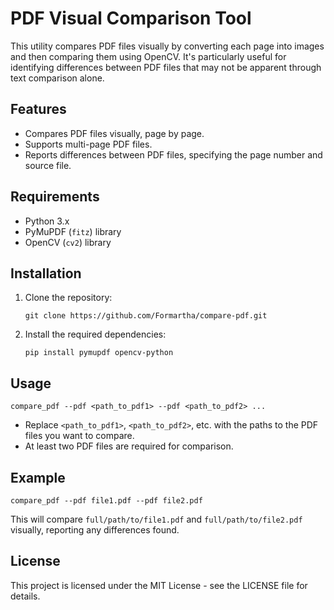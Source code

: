 PDF Visual Comparison Tool
==========================
This utility compares PDF files visually by converting each page into images and then comparing them using OpenCV.
It's particularly useful for identifying differences between PDF files that may not be apparent through text comparison alone.

Features
--------
*   Compares PDF files visually, page by page.
*   Supports multi-page PDF files.
*   Reports differences between PDF files, specifying the page number and source file.

Requirements
------------
*   Python 3.x
*   PyMuPDF (`fitz`) library
*   OpenCV (`cv2`) library

Installation
------------
1.  Clone the repository:
    
    `git clone https://github.com/Formartha/compare-pdf.git`
    

2.  Install the required dependencies:
    
    `pip install pymupdf opencv-python`
    

Usage
-----

`compare_pdf --pdf <path_to_pdf1> --pdf <path_to_pdf2> ...`

*   Replace `<path_to_pdf1>`, `<path_to_pdf2>`, etc. with the paths to the PDF files you want to compare.
*   At least two PDF files are required for comparison.

Example
-------
`compare_pdf --pdf file1.pdf --pdf file2.pdf`

This will compare `full/path/to/file1.pdf` and `full/path/to/file2.pdf` visually, reporting any differences found.

License
-------
This project is licensed under the MIT License - see the LICENSE file for details.


